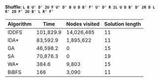 #### Shuffle: `L B U' D' 2U F U' D' B U D B' F' U' D' R 2L U D B' D' 2R D L R' 2D F' 2U B' L R' F'`
| Algorithm | Time | Nodes visited | Solution length |
| ----- | ----- | ----- | ----- |
| IDDFS | 101,829.9 | 14,026,485 | 11 |
| IDA* | 83,592.9 | 1,895,622 | 11 |
| GA | 46,598.2 | 0 | 15 |
| SA | 70,876.3 | 0 | 19 |
| WA* | 384.6 | 9,803 | 15 |
| BiBFS | 166 | 3,090 | 11 |